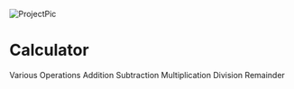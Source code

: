 ![ProjectPic](https://user-images.githubusercontent.com/55205969/115107430-68598d00-9f88-11eb-9b2d-f99710e8dfb1.png)
# Calculator
Various Operations
Addition
Subtraction
Multiplication
Division
Remainder
